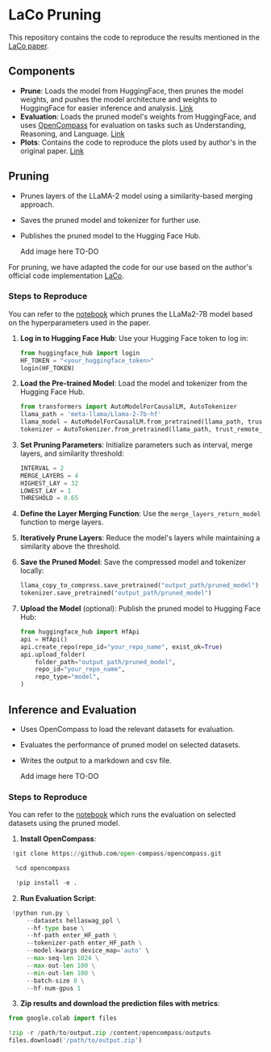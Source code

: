 # LaCo Pruning

This repository contains the code to reproduce the results mentioned in the [LaCo paper](https://arxiv.org/pdf/2402.11187).

## Components
- **Prune**: Loads the model from HuggingFace, then prunes the model weights, and pushes the model architecture and weights to HuggingFace for easier inference and analysis. [Link](https://github.com/YashwanthYS/11711_LaCo_Pruning/tree/main/prune)
- **Evaluation**: Loads the pruned model's weights from HuggingFace, and uses [OpenCompass](https://github.com/open-compass/opencompass) for evaluation on tasks such as Understanding, Reasoning, and Language. [Link](https://github.com/YashwanthYS/11711_LaCo_Pruning/tree/main/experiments)
- **Plots**: Contains the code to reproduce the plots used by author's in the original paper. [Link](https://github.com/YashwanthYS/11711_LaCo_Pruning/tree/main/plots)


## Pruning
- Prunes layers of the LLaMA-2 model using a similarity-based merging approach.
- Saves the pruned model and tokenizer for further use.
- Publishes the pruned model to the Hugging Face Hub.

  Add image here TO-DO

For pruning, we have adapted the code for our use based on the author's official code implementation [LaCo](https://github.com/yangyifei729/laco).

### Steps to Reproduce
You can refer to the [notebook](https://github.com/YashwanthYS/11711_LaCo_Pruning/blob/main/prune/Llama2_7b_LaCo.ipynb) which prunes the LLaMa2-7B model based on the hyperparameters used in the paper.
1. **Log in to Hugging Face Hub**:
   Use your Hugging Face token to log in:
   ```python
   from huggingface_hub import login
   HF_TOKEN = "<your_huggingface_token>"
   login(HF_TOKEN)
   ```
2. **Load the Pre-trained Model**:
   Load the model and tokenizer from the Hugging Face Hub.
   ```python
   from transformers import AutoModelForCausalLM, AutoTokenizer
   llama_path = 'meta-llama/Llama-2-7b-hf'
   llama_model = AutoModelForCausalLM.from_pretrained(llama_path, trust_remote_code=True)
   tokenizer = AutoTokenizer.from_pretrained(llama_path, trust_remote_code=True)
   ```

3. **Set Pruning Parameters**:
   Initialize parameters such as interval, merge layers, and similarity threshold:
   ```python
   INTERVAL = 2
   MERGE_LAYERS = 4
   HIGHEST_LAY = 32
   LOWEST_LAY = 1
   THRESHOLD = 0.65
   ```

4. **Define the Layer Merging Function**:
   Use the `merge_layers_return_model` function to merge layers.

5. **Iteratively Prune Layers**:
   Reduce the model's layers while maintaining a similarity above the threshold.

6. **Save the Pruned Model**:
   Save the compressed model and tokenizer locally:
   ```python
   llama_copy_to_compress.save_pretrained("output_path/pruned_model")
   tokenizer.save_pretrained("output_path/pruned_model")
   ```

7. **Upload the Model** (optional):
   Publish the pruned model to Hugging Face Hub:
   ```python
   from huggingface_hub import HfApi
   api = HfApi()
   api.create_repo(repo_id="your_repo_name", exist_ok=True)
   api.upload_folder(
       folder_path="output_path/pruned_model",
       repo_id="your_repo_name",
       repo_type="model",
   )
   ```


## Inference and Evaluation
- Uses OpenCompass to load the relevant datasets for evaluation.
- Evaluates the performance of pruned model on selected datasets.
- Writes the output to a markdown and csv file.

  Add image here TO-DO

### Steps to Reproduce
You can refer to the [notebook](https://github.com/YashwanthYS/11711_LaCo_Pruning/blob/main/experiments/llama-7B/OpenCompassEval_llama2_7b_Benchmarks.ipynb) which runs the evaluation on selected datasets using the pruned model.
1. **Install OpenCompass**:
   
 ```python
  !git clone https://github.com/open-compass/opencompass.git
  ```
  
  ```python
    %cd opencompass
  ```
  
  ```python
    !pip install -e .
  ```
2. **Run Evaluation Script**:
 ```python
  !python run.py \
      --datasets hellaswag_ppl \
      --hf-type base \
      --hf-path enter_HF_path \
      --tokenizer-path enter_HF_path \
      --model-kwargs device_map='auto' \
      --max-seq-len 1024 \
      --max-out-len 100 \
      --min-out-len 100 \
      --batch-size 8 \
      --hf-num-gpus 1
  ```
3. **Zip results and download the prediction files with metrics**:
  ```python
from google.colab import files

!zip -r /path/to/output.zip /content/opencompass/outputs
files.download('/path/to/output.zip')
```
